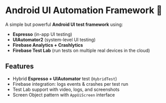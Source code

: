 # Android UI Automation Framework 🚀

A simple but powerful **Android UI test framework** using:
- **Espresso** (in-app UI testing)
- **UIAutomator2** (system-level UI testing)
- **Firebase Analytics + Crashlytics**
- **Firebase Test Lab** (run tests on multiple real devices in the cloud)

##  Features
- Hybrid **Espresso + UIAutomator** test (`HybridTest`)
- Firebase integration: logs events & crashes per test run
- Test Lab support with video, logs, and screenshots
- Screen Object pattern with `AppUiScreen` interface

